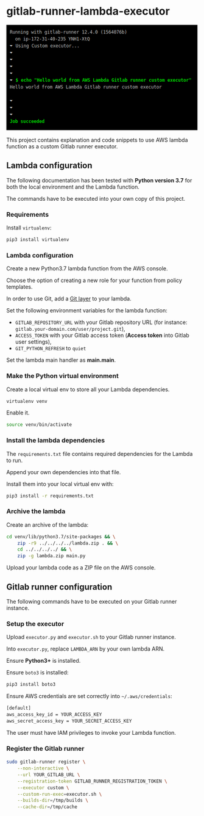 # gitlab-runner-lambda-executor

![Image 1](screenshots/screenshot.png)

This project contains explanation and code snippets to use AWS lambda function as a custom Gitlab runner executor.

## Lambda configuration

The following documentation has been tested with **Python version 3.7** for both the local environment and the Lambda function.

The commands have to be executed into your own copy of this project.

### Requirements

Install `virtualenv`:

```sh
pip3 install virtualenv
```

### Lambda configuration

Create a new Python3.7 lambda function from the AWS console.

Choose the option of creating a new role for your function from policy templates.

In order to use Git, add a [Git layer](https://github.com/lambci/git-lambda-layer) to your lambda.

Set the following environment variables for the lambda function:
 * `GITLAB_REPOSITORY_URL` with your Gitlab repository URL (for instance: `gitlab.your-domain.com/user/project.git`),
 * `ACCESS_TOKEN` with your Gitlab access token (**Access token** into Gitlab user settings),
 * `GIT_PYTHON_REFRESH` to `quiet`

Set the lambda main handler as **main.__main__**.

### Make the Python virtual environment

Create a local virtual env to store all your Lambda dependencies.

```sh
virtualenv venv
```

Enable it.

```sh
source venv/bin/activate
```

### Install the lambda dependencies

The `requirements.txt` file contains required dependencies for the Lambda to run.

Append your own dependencies into that file.

Install them into your local virtual env with:

```sh
pip3 install -r requirements.txt
```

### Archive the lambda

Create an archive of the lambda:

```sh
cd venv/lib/python3.7/site-packages && \
    zip -r9 ../../../../lambda.zip . && \
    cd ../../../../ && \
    zip -g lambda.zip main.py
```

Upload your lambda code as a ZIP file on the AWS console.

## Gitlab runner configuration

The following commands have to be executed on your Gitlab runner instance.

### Setup the executor

Upload `executor.py` and `executor.sh` to your Gitlab runner instance.

Into `executor.py`, replace `LAMBDA_ARN` by your own lambda ARN.

Ensure **Python3+** is installed.

Ensure `boto3` is installed:

```sh
pip3 install boto3
```

Ensure AWS credentials are set correctly into `~/.aws/credentials`:

```sh
[default]
aws_access_key_id = YOUR_ACCESS_KEY
aws_secret_access_key = YOUR_SECRET_ACCESS_KEY
```

The user must have IAM privileges to invoke your Lambda function.

### Register the Gitlab runner

```sh
sudo gitlab-runner register \
    --non-interactive \
    --url YOUR_GITLAB_URL \
    --registration-token GITLAB_RUNNER_REGISTRATION_TOKEN \
    --executor custom \
    --custom-run-exec=executor.sh \
    --builds-dir=/tmp/builds \
    --cache-dir=/tmp/cache
```
